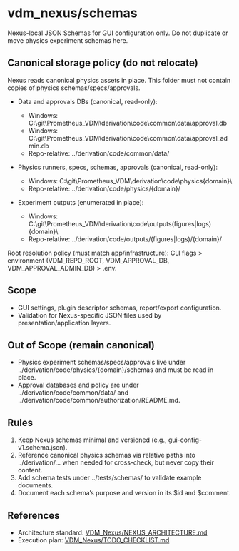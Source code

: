 # vdm_nexus/schemas

Nexus-local JSON Schemas for GUI configuration only. Do not duplicate or move physics experiment schemas here.

## Canonical storage policy (do not relocate)

Nexus reads canonical physics assets in place. This folder must not contain copies of physics schemas/specs/approvals.

- Data and approvals DBs (canonical, read-only):
  - Windows: C:\git\Prometheus_VDM\derivation\code\common\data\approval.db
  - Windows: C:\git\Prometheus_VDM\derivation\code\common\data\approval_admin.db
  - Repo-relative: ../derivation/code/common/data/

- Physics runners, specs, schemas, approvals (canonical, read-only):
  - Windows: C:\git\Prometheus_VDM\derivation\code\physics\{domain}\
  - Repo-relative: ../derivation/code/physics/{domain}/

- Experiment outputs (enumerated in place):
  - Windows: C:\git\Prometheus_VDM\derivation\code\outputs\(figures|logs)\{domain}\
  - Repo-relative: ../derivation/code/outputs/(figures|logs)/{domain}/

Root resolution policy (must match app/infrastructure): CLI flags > environment (VDM_REPO_ROOT, VDM_APPROVAL_DB, VDM_APPROVAL_ADMIN_DB) > .env.

## Scope

- GUI settings, plugin descriptor schemas, report/export configuration.
- Validation for Nexus-specific JSON files used by presentation/application layers.

## Out of Scope (remain canonical)

- Physics experiment schemas/specs/approvals live under ../derivation/code/physics/{domain}/schemas and must be read in place.
- Approval databases and policy are under ../derivation/code/common/data/ and ../derivation/code/common/authorization/README.md.

## Rules

1. Keep Nexus schemas minimal and versioned (e.g., gui-config-v1.schema.json).
2. Reference canonical physics schemas via relative paths into ../derivation/... when needed for cross-check, but never copy their content.
3. Add schema tests under ../tests/schemas/ to validate example documents.
4. Document each schema’s purpose and version in its $id and $comment.

## References

- Architecture standard: [VDM_Nexus/NEXUS_ARCHITECTURE.md](../../VDM_Nexus/NEXUS_ARCHITECTURE.md:31)
- Execution plan: [VDM_Nexus/TODO_CHECKLIST.md](../../VDM_Nexus/TODO_CHECKLIST.md:94)